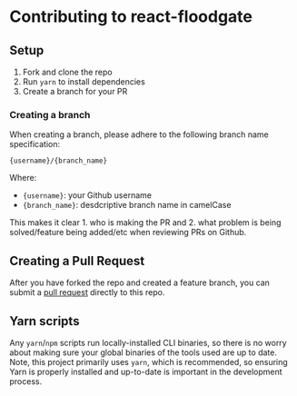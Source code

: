 # Contributing to react-floodgate

## Setup

1. Fork and clone the repo
2. Run `yarn` to install dependencies
3. Create a branch for your PR

### Creating a branch

When creating a branch, please adhere to the following branch name specification:

`{username}/{branch_name}`

Where:

- `{username}`: your Github username
- `{branch_name}`: desdcriptive branch name in camelCase

This makes it clear 1. who is making the PR and 2. what problem is being solved/feature being added/etc when reviewing PRs on Github.

## Creating a Pull Request

After you have forked the repo and created a feature branch, you can submit a [pull request](https://github.com/geoffdavis92/react-floodgate/pulls) directly to this repo.

## Yarn scripts

Any `yarn`/`npm` scripts run locally-installed CLI binaries, so there is no worry about making sure your global binaries of the tools used are up to date. Note, this project primarily uses `yarn`, which is recommended, so ensuring Yarn is properly installed and up-to-date is important in the development process.


<!-- Note: this file is based off of the [Downshift CONTRIBUTING file](https://github.com/paypal/downshift/blob/master/CONTRIBUTING.md). -->